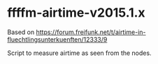 ffffm-airtime-v2015.1.x
=============

Based on https://forum.freifunk.net/t/airtime-in-fluechtlingsunterkuenften/12333/9

Script to measure airtime as seen from the nodes.
